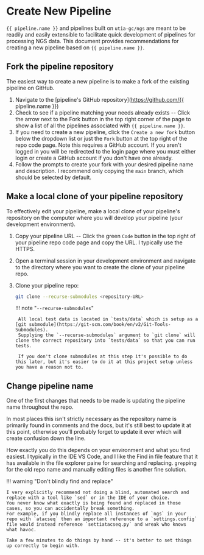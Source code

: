 # Create New Pipeline

`{{ pipeline.name }}` and pipelines built on `utia-gc/ngs` are meant to be readily and easily extensible to facilitate quick development of pipelines for processing NGS data.
This document provides recommendations for creating a new pipeline based on `{{ pipeline.name }}`.

## Fork the pipeline repository

The easiest way to create a new pipeline is to make a fork of the existing pipeline on GitHub.

1. Navigate to the [pipeline's GitHub repository](https://github.com/{{ pipeline.name }})
2. Check to see if a pipeline matching your needs already exists -- Click the arrow next to the Fork button in the top right corner of the page to show a list of all the pipelines associated with `{{ pipeline.name }}`.
3. If you need to create a new pipeline, click the `Create a new fork` button below the dropdown list or just the `Fork` button at the top right of the repo code page.
    Note this requires a GitHub account.
    If you aren't logged in you will be redirected to the login page where you must either login or create a GitHub account if you don't have one already.
4. Follow the prompts to create your fork with your desired pipeline name and description.
    I recommend only copying the `main` branch, which should be selected by default.

## Make a local clone of your pipeline repository

To effectively edit your pipeline, make a local clone of your pipeline's repository on the computer where you will develop your pipeline (your development environment).

1. Copy your pipeline URL -- Click the green `Code` button in the top right of your pipeline repo code page and copy the URL.
I typically use the HTTPS.
2. Open a terminal session in your development environment and navigate to the directory where you want to create the clone of your pipeline repo.
3. Clone your pipeline repo:

    ``` bash title="Terminal"
    git clone --recurse-submodules <repository-URL>
    ```

    !!! note "`--recurse-submodules`"

        All local test data is located in `tests/data` which is setup as a [git submodule](https://git-scm.com/book/en/v2/Git-Tools-Submodules).
        Supplying the `--recurse-submodules` argument to `git clone` will clone the correct repository into `tests/data` so that you can run tests.

        If you don't clone submodules at this step it's possible to do this later, but it's easier to do it at this project setup unless you have a reason not to.

## Change pipeline name

One of the first changes that needs to be made is updating the pipeline name throughout the repo.

In most places this isn't strictly necessary as the repository name is primarily found in comments and the docs, but it's still best to update it at this point, otherwise you'll probably forget to update it ever which will create confusion down the line.

How exactly you do this depends on your environment and what you find easiest.
I typically in the IDE VS Code, and I like the Find in file feature that it has available in the file explorer paine for searching and replacing.
`grep`ping for the old repo name and manually editing files is another fine solution.

!!! warning "Don't blindly find and replace"

    I very explicitly recommend not doing a blind, automated search and replace with a tool like `sed` or in the IDE of your choice.
    You never know what exactly is being found and replaced in those cases, so you can accidentally break something.
    For example, if you blindly replace all instances of `ngs` in your repo with `atacseq` then an important reference to a `settings.config` file would instead reference `settiatacseq.py` and wreak who knows what havoc.

    Take a few minutes to do things by hand -- it's better to set things up correctly to begin with.
